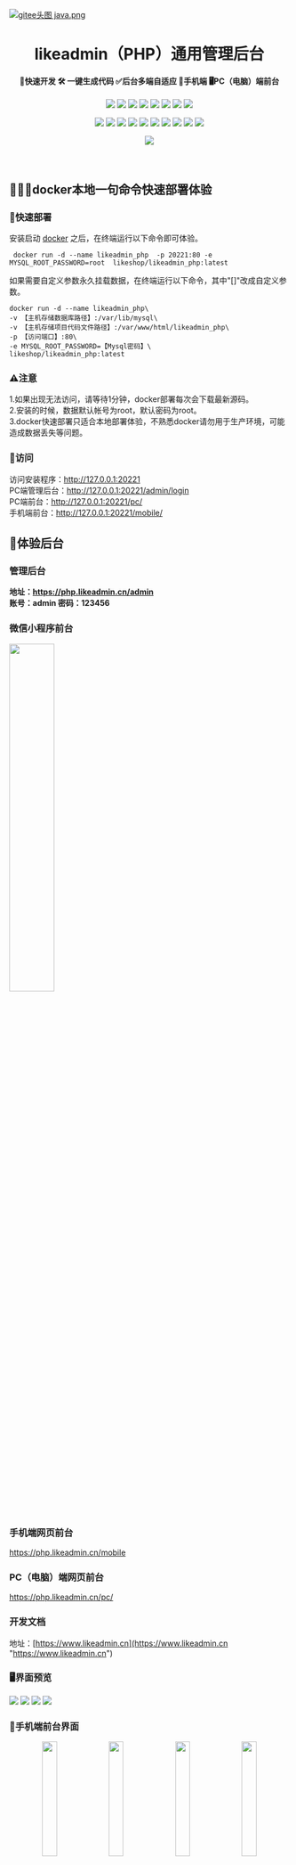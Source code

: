  <a href="https://www.likeshop.cn">![gitee头图 java.png](/server/public/readme/likeshop.png)</a><br>
 <h1 align="center">likeadmin（PHP）通用管理后台</h1>
<h4 align="center">🚀快速开发 🛠️ 一键生成代码 ✅后台多端自适应 📱手机端 🖥️PC（电脑）端前台</h4> 
<p align="center">
<a href="https://www.php.net/"><img src="https://img.shields.io/badge/PHP-8-8892bf"></a> <a href="https://www.tslang.cn/"><img src="https://img.shields.io/badge/TypeScript-3-294e80"></a> <a href="#"><img src="https://img.shields.io/badge/ThinkPHP-6.0-6fb737"></a> <a href="#"><img src="https://img.shields.io/badge/Vue.js-3-4eb883"></a> <a href="#"><img src="https://img.shields.io/badge/vite-2-ffc018"></a> <a href="#"><img src="https://img.shields.io/badge/Element Plus-2-409eff"></a> <a href="https://uniapp.dcloud.io/"><img src="https://img.shields.io/badge/uniapp--d85806"></a> <a href="https://www.nuxtjs.cn/"><img src="https://img.shields.io/badge/Nuxt.js--18bc78"></a>
</p>
<p align="center">
<a href="https://mp.weixin.qq.com/"><img src="https://img.shields.io/badge/微信-公众号-05ce66"></a>
<a href="https://mp.weixin.qq.com/"><img src="https://img.shields.io/badge/微信-小程序-05ce66"></a>
<a href="https://open.weixin.qq.com/"><img src="https://img.shields.io/badge/微信-开放平台-05ce66"></a>
<a href="https://pay.weixin.qq.com/"><img src="https://img.shields.io/badge/微信-支付API3-05ce66"></a>
<a href="https://cloud.tencent.com/"><img src="https://img.shields.io/badge/腾讯云-COS-00a3ff"></a>
<a href="https://cloud.tencent.com/"><img src="https://img.shields.io/badge/腾讯云-短信-00a3ff"></a>
<a href="https://www.alipay.com"><img src="https://img.shields.io/badge/支付宝-支付-00a0eb"></a>
<a href="https://www.aliyun.com/"><img src="https://img.shields.io/badge/阿里云-OSS-ff6a00"></a>
<a href="https://www.aliyun.com/"><img src="https://img.shields.io/badge/阿里云-短信-ff6a00"></a>
<a href="https://www.qiniu.com/"><img src="https://img.shields.io/badge/七牛云-OSS-07beff"></a>
</p>
</p>
<div align="center">
  <img src="/server/public/readme/likeadmin.png" /><br>
</div>
<br>
<br>

## 🚀🚀🚀docker本地一句命令快速部署体验
### 🐳快速部署
安装启动 [docker](https://www.docker.com/) 之后，在终端运行以下命令即可体验。<br>
  ```shell
   docker run -d --name likeadmin_php  -p 20221:80 -e MYSQL_ROOT_PASSWORD=root  likeshop/likeadmin_php:latest
  ```
如果需要自定义参数永久挂载数据，在终端运行以下命令，其中"[]"改成自定义参数。
```shell
docker run -d --name likeadmin_php\
-v 【主机存储数据库路径】:/var/lib/mysql\
-v 【主机存储项目代码文件路径】:/var/www/html/likeadmin_php\
-p 【访问端口】:80\
-e MYSQL_ROOT_PASSWORD=【Mysql密码】\
likeshop/likeadmin_php:latest
```


### ⚠️注意
1.如果出现无法访问，请等待1分钟，docker部署每次会下载最新源码。<br>
2.安装的时候，数据默认帐号为root，默认密码为root。<br>
3.docker快速部署只适合本地部署体验，不熟悉docker请勿用于生产环境，可能造成数据丢失等问题。


### 🛜访问
访问安装程序：http://127.0.0.1:20221
<br>PC端管理后台：http://127.0.0.1:20221/admin/login
<br>PC端前台：http://127.0.0.1:20221/pc/
<br>手机端前台：http://127.0.0.1:20221/mobile/






##  👀体验后台
### 管理后台
**地址：https://php.likeadmin.cn/admin <br>
账号：admin 密码：123456**
### 微信小程序前台
<img  width="40%"  src="/server/public/readme/mnp.jpg" /><br>
### 手机端网页前台
https://php.likeadmin.cn/mobile
### PC（电脑）端网页前台
https://php.likeadmin.cn/pc/
### 开发文档
地址：[https://www.likeadmin.cn](https://www.likeadmin.cn "https://www.likeadmin.cn")

### 🖥️界面预览
![](/server/public/readme/admin-1.png)
![](/server/public/readme/admin-2.png)
![](/server/public/readme/admin-3.png)
![](/server/public/readme/admin-4.png)
<br>
### 📱手机端前台界面
<center class="half">
<img  width="23%"  src="/server/public/readme/mobile-1.png" />
<img  width="23%"  src="/server/public/readme/mobile-2.png" />
<img  width="23%"  src="/server/public/readme/mobile-3.png" />
<img  width="23%"  src="/server/public/readme/mobile-4.png" />
</center> <br>

### 🖥️PC端前台界面
![](/server/public/readme/pc-1.png)
![](/server/public/readme/pc-2.png)
![](/server/public/readme/pc-3.png)
![](/server/public/readme/pc-4.png)

## 👨‍💻‍简介
我们希望能够为开源社区做出更多的贡献，推出永久免费开源的likeadmin通用前后端分离管理后台系统。遵循MIT开源许可协议，您可以免费使用，甚至允许把你基于likeadmin开发的软件应用开源、发布、销售。
<br>
##  🧐进一步了解
### 🧰场景介绍
1.likeadmin已经搭建好前后端分离的底层，包含程序安装、登录、登出、工作台、菜单权限控制、角色、管理员、部门管理、岗位管理、素材管理、网站设置、图库管理等基础功能，无需重复造轮子。更有开发者工具功能，一键生成代码，大大节省开发时间。<br>
2.可视化系统程序安装界面，可自定义安装数据，开发者可快速扩展发行自己的软件产品。<br>
3.likeadmin定位为通用的软件系统管理后台，方便开发者快速开发软件系统，文档清晰、代码易懂、简单易用。<br>
4.集成通用的微信支付（API3）、微信小程序公众号登录、阿里云、腾讯云短信，阿里云OSS、腾讯云COS、七牛云OSS等通用模块。
### 🐙后端架构方面
1.服务端使用PHP8.0开发，性能有突破性的提升。<br>
2.使用最新ThinkPHP6框架，目前国内最流行的PHP框架，高性能、简单易用、文档齐全、支持composer快速安装组件、支持Redis、支持PSR多种规范等。
### 🐹前端架构方面
#### 后台
1.使用最流性的前后端分离方案typescript、vue3、vite开发，保持了代码的简洁、一致和规范。<br>
2.后台界面使用element-plus UI框架，简单精美的后台界面，丰富的组件库，方便快速开发，满足各种后台交互。
#### 手机前台
手机端uniapp前台，可以编译成手机H5网页、微信小程序、安卓App，苹果App等客户端。
#### PC端前台
PC端前台使用Nuxt.js，支持服务器端渲染(SSR)，对SEO友好。
### 🛠️ 代码生成器
一键生成前后端业务代码，大大提示开发效率。
